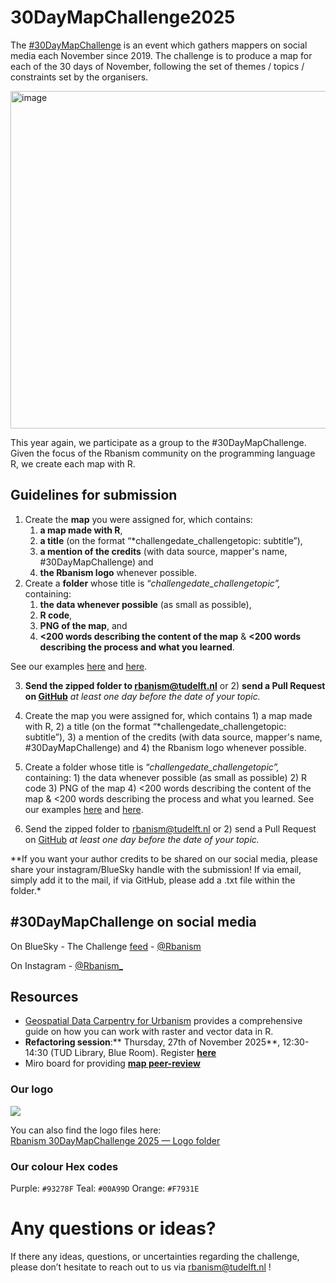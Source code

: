# 30DayMapChallenge2025

The [#30DayMapChallenge](https://30daymapchallenge.com/) is an event which gathers mappers on social media each November since 2019. The challenge is to produce a map for each of the 30 days of November, following the set of themes / topics / constraints set by the organisers.

<img src="https://github.com/user-attachments/assets/d5886338-39d6-4fd2-abbe-91f239370682" alt="image" width="960" height="540"/>

This year again, we participate as a group to the #30DayMapChallenge. Given the focus of the Rbanism community on the programming language R, we create each map with R.

## Guidelines for submission
1. Create the **map** you were assigned for, which contains:
    1) **a map made with R**,
    2) **a title** (on the format “*challengedate_challengetopic: subtitle”),
    3) **a mention of the credits** (with data source, mapper's name, #30DayMapChallenge) and
    4) **the Rbanism logo** whenever possible.
2. Create a **folder** whose title is “*challengedate_challengetopic”,* containing:
    1) **the data whenever possible** (as small as possible),
    2) **R code**,
    3) **PNG of the map**, and
    4) **<200 words describing the content of the map** & **<200 words describing the process and what you learned**.

See our examples [here](https://github.com/Rbanism/30DayMapChallenge2024/tree/main/8Nov_HDX) and [here](https://github.com/Rbanism/30DayMapChallenge2024/tree/main/15Nov_MyData).

3. **Send the zipped folder to [rbanism@tudelft.nl](mailto:rbanism@tudelft.nl)** or 2) **send a Pull Request on [GitHub](https://github.com/Rbanism/30DayMapChallenge2024)** *at least one day before the date of your topic.*

1.  Create the map you were assigned for, which contains 1) a map made with R, 2) a title (on the format “\*challengedate_challengetopic: subtitle”), 3) a mention of the credits (with data source, mapper's name, #30DayMapChallenge) and 4) the Rbanism logo whenever possible.
2.  Create a folder whose title is “*challengedate_challengetopic”,* containing: 1) the data whenever possible (as small as possible) 2) R code 3) PNG of the map 4) \<200 words describing the content of the map & \<200 words describing the process and what you learned. See our examples [here](https://github.com/Rbanism/30DayMapChallenge2024/tree/main/8Nov_HDX) and [here](https://github.com/Rbanism/30DayMapChallenge2024/tree/main/15Nov_MyData).
3.  Send the zipped folder to [rbanism\@tudelft.nl](mailto:rbanism@tudelft.nl) or 2) send a Pull Request on [GitHub](https://github.com/Rbanism/30DayMapChallenge2024) *at least one day before the date of your topic.*

\*\*If you want your author credits to be shared on our social media, please share your instagram/BlueSky handle with the submission! If via email, simply add it to the mail, if via GitHub, please add a .txt file within the folder.\*

## #30DayMapChallenge on social media

On BlueSky - The Challenge [feed](https://bsky.app/profile/did:plc:bjm7fq6jgotowpim5ggfbzw6/feed/aaaiqkbjq3yhy) - [\@Rbanism](https://bsky.app/profile/rbanism.bsky.social)

On Instagram - [\@Rbanism\_](https://www.instagram.com/rbanism_?utm_source=ig_web_button_share_sheet&igsh=ZDNlZDc0MzIxNw==)

## Resources
- [Geospatial Data Carpentry for Urbanism](https://carpentries-incubator.github.io/r-geospatial-urban/) provides a comprehensive guide on how you can work with raster and vector data in R.
- **Refactoring session**:** Thursday, 27th of November 2025**, 12:30-14:30 (TUD Library, Blue Room). Register **[here](https://www.eventbrite.nl/e/nice-and-clean-refactoring-code-from-the-30daymapchallenge-tickets-1760050531519?aff=oddtdtcreator)**
- Miro board for providing **[map peer-review](https://miro.com/app/board/uXjVJ0UihFo=/)**

### Our logo

![](https://rbanism.org/assets/imgs/about/vi_l.jpg)

You can also find the logo files here:  
[Rbanism 30DayMapChallenge 2025 — Logo folder](https://github.com/Rbanism/30DayMapChallenge2025/tree/main/resources/logo)

### Our colour Hex codes

Purple: `#93278F` Teal: `#00A99D` Orange: `#F7931E`

# Any questions or ideas?

If there any ideas, questions, or uncertainties regarding the challenge, please don’t hesitate to reach out to us via [rbanism\@tudelft.nl](mailto:rbanism@tudelft.nl) !
